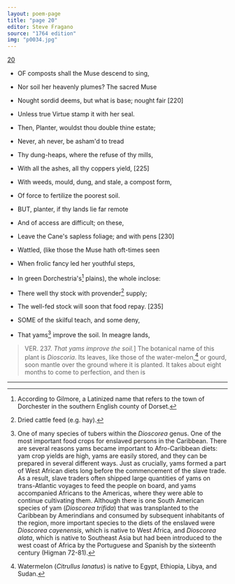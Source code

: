 ```yaml
---
layout: poem-page
title: "page 20"
editor: Steve Fragano
source: "1764 edition"
img: "p0034.jpg"
---
```



[20]({{site.baseurl}}/images/{{page.img}})

- OF composts shall the Muse descend to sing,
- Nor soil her heavenly plumes? The sacred Muse
- Nought sordid deems, but what is base; nought fair [220]
- Unless true Virtue stamp it with her seal.
- Then, Planter, wouldst thou double thine estate;
- Never, ah never, be asham'd to tread
- Thy dung-heaps, where the refuse of thy mills,
- With all the ashes, all thy coppers yield, [225]
- With weeds, mould, dung, and stale, a compost form,
- Of force to fertilize the poorest soil. 

- BUT, planter, if thy lands lie far remote
- And of access are difficult; on these,
- Leave the Cane's sapless foliage; and with pens [230]
- Wattled, \(like those the Muse hath oft-times seen
- When frolic fancy led her youthful steps,
- In green Dorchestria's[^f20n1] plains\), the whole inclose:  
- There well thy stock with provender[^f20n2] supply;
- The well-fed stock will soon that food repay. [235]

- SOME of the skilful teach, and some deny, 
- That yams[^f20n3] improve the soil. In meagre lands,

> VER. 237. *That yams improve the soil.*\] The botanical name of this plant is *Dioscoria*. Its leaves, like those of the water-melon,[^f20n4] or gourd, soon mantle over the ground where it is planted. It takes about eight months to come to perfection, and then is

[^f20n1]: According to Gilmore, a Latinized name that refers to the town of Dorchester in the southern English county of Dorset. 

[^f20n2]: Dried cattle feed (e.g. hay).  

[^f20n3]: One of many species of tubers within the *Dioscorea* genus. One of the most important food crops for enslaved persons in the Caribbean. There are several reasons yams became important to Afro-Caribbean diets: yam crop yields are high, yams are easily stored, and they can be prepared in several different ways. Just as crucially, yams formed a part of West African diets long before the commencement of the slave trade. As a result, slave traders often shipped large quantities of yams on trans-Atlantic voyages to feed the people on board, and yams accompanied Africans to the Americas, where they were able to continue cultivating them. Although there is one South American species of yam (*Dioscorea trifida*) that was transplanted to the Caribbean by Amerindians and consumed by subsequent inhabitants of the region, more important species to the diets of the enslaved were *Dioscorea cayenensis*, which is native to West Africa, and *Dioscorea alata*, which is native to Southeast Asia but had been introduced to the west coast of Africa by the Portuguese and Spanish by the sixteenth century (Higman 72-81).  

[^f20n4]: Watermelon (*Citrullus lanatus*) is native to Egypt, Ethiopia, Libya, and Sudan.  

---
